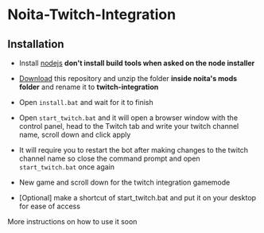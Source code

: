 # Noita-Twitch-Integration

## Installation
* Install [nodejs](https://nodejs.org/en/) **don't install build tools when asked on the node installer**

* [Download](https://github.com/soler91/Noita-Twitch-Integration/archive/master.zip) this repository and unzip the folder **inside noita's mods folder** and rename it to **twitch-integration**

* Open `install.bat` and wait for it to finish

* Open `start_twitch.bat` and it will open a browser window with the control panel, head to the Twitch tab and write your twitch channel name, scroll down and click apply

* It will require you to restart the bot after making changes to the twitch channel name so close the command prompt and open ``start_twitch.bat`` once again

* New game and scroll down for the twitch integration gamemode

* [Optional] make a shortcut of start_twitch.bat and put it on your desktop for ease of access

More instructions on how to use it soon
